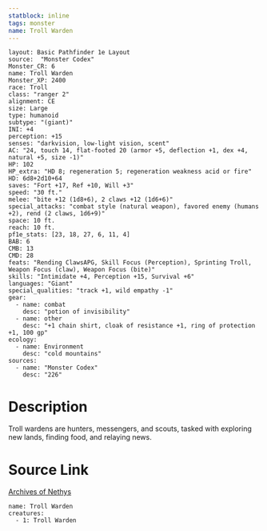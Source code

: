 ```yaml
---
statblock: inline
tags: monster
name: Troll Warden
---
```

```statblock
layout: Basic Pathfinder 1e Layout
source:  "Monster Codex"
Monster_CR: 6
name: Troll Warden
Monster_XP: 2400
race: Troll
class: "ranger 2"
alignment: CE
size: Large
type: humanoid
subtype: "(giant)"
INI: +4
perception: +15
senses: "darkvision, low-light vision, scent"
AC: "24, touch 14, flat-footed 20 (armor +5, deflection +1, dex +4, natural +5, size -1)"
HP: 102
HP_extra: "HD 8; regeneration 5; regeneration weakness acid or fire"
HD: 6d8+2d10+64
saves: "Fort +17, Ref +10, Will +3"
speed: "30 ft."
melee: "bite +12 (1d8+6), 2 claws +12 (1d6+6)"
special_attacks: "combat style (natural weapon), favored enemy (humans +2), rend (2 claws, 1d6+9)"
space: 10 ft.
reach: 10 ft.
pf1e_stats: [23, 18, 27, 6, 11, 4]
BAB: 6
CMB: 13
CMD: 28
feats: "Rending ClawsAPG, Skill Focus (Perception), Sprinting Troll, Weapon Focus (claw), Weapon Focus (bite)"
skills: "Intimidate +4, Perception +15, Survival +6"
languages: "Giant"
special_qualities: "track +1, wild empathy -1"
gear:
  - name: combat
    desc: "potion of invisibility"
  - name: other
    desc: "+1 chain shirt, cloak of resistance +1, ring of protection +1, 100 gp"
ecology:
  - name: Environment
    desc: "cold mountains"
sources:
  - name: "Monster Codex"
    desc: "226"
```
# Description
Troll wardens are hunters, messengers, and scouts, tasked with exploring new lands, finding food, and relaying news.
# Source Link
[Archives of Nethys](https://aonprd.com/MonsterDisplay.aspx?ItemName=Troll%20Warden)
```encounter-table
name: Troll Warden
creatures:
  - 1: Troll Warden
```
